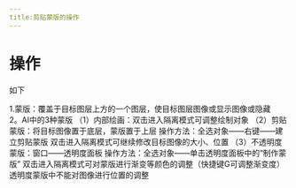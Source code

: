 ```yaml
---
title:剪贴蒙版的操作
---
```


# 操作

如下

1.蒙版：覆盖于目标图层上方的一个图层，使目标图层图像或显示图像或隐藏  
2。AI中的3种蒙版
（1）内部绘画：双击进入隔离模式可调整绘制对象
（2）剪贴蒙版：将目标图像置于底层，蒙版置于上层
操作方法：全选对象——右键——建立剪贴蒙版
双击进入隔离模式可继续修改目标图像的大小、位置
（3）不透明度蒙版：窗口——透明度面板
操作方法：全选对象——单击透明度面板中的“制作蒙版”
双击进入隔离模式可对蒙版进行渐变等颜色的调整（快捷键G可调整渐变度）
透明度蒙版中不能对图像进行位置的调整


















```

```